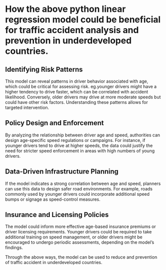 # How the above python linear regression model could be beneficial for traffic accident analysis and prevention in underdeveloped countries.


## Identifying Risk Patterns

This model can reveal patterns in driver behavior associated with age, which could be critical for assessing risk.
eg.younger drivers might have a higher tendency to drive faster, which can be correlated with accident likelihood. Conversely, older drivers may drive at more moderate speeds but could have other risk factors. Understanding these patterns allows for targeted 
intervention.

## Policy Design and Enforcement

By analyzing the relationship between driver age and speed, authorities can design age-specific speed regulations or campaigns. For instance, if younger drivers tend to drive at higher speeds, the data could justify the need for stricter speed enforcement in areas with 
high numbers of young drivers.

## Data-Driven Infrastructure Planning

 If the model indicates a strong correlation between age and speed, planners can use this data to design safer road environments. For example, roads commonly used by younger drivers could incorporate additional speed bumps or signage as speed-control measures.


## Insurance and Licensing Policies

The model could inform more effective age-based insurance premiums or driver licensing requirements. Younger drivers could be required to take additional training on speed management, or older drivers might be encouraged to undergo periodic assessments, depending on the
 model’s findings.

Through the above ways, the model can be used to reduce and prevention of traffic accident  in underdeveloped countries.





